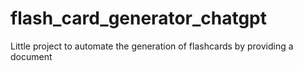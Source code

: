 # flash_card_generator_chatgpt
Little project to automate the generation of flashcards by providing a document
